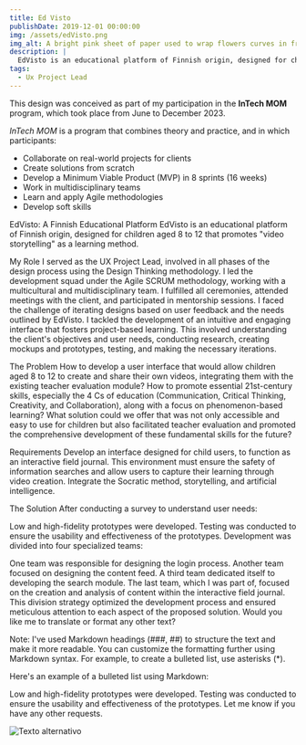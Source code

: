 ```yaml
---
title: Ed Visto
publishDate: 2019-12-01 00:00:00
img: /assets/edVisto.png
img_alt: A bright pink sheet of paper used to wrap flowers curves in front of rich blue background
description: |
  EdVisto is an educational platform of Finnish origin, designed for children from 8 to 12 years old, which promotes "video storytelling" as a learning method.
tags:
  - Ux Project Lead
---
```


This design was conceived as part of my participation in the **InTech MOM** program, which took place from June to December 2023.

_InTech MOM_ is a program that combines theory and practice, and in which participants:

- Collaborate on real-world projects for clients
- Create solutions from scratch
- Develop a Minimum Viable Product (MVP) in 8 sprints (16 weeks)
- Work in multidisciplinary teams
- Learn and apply Agile methodologies
- Develop soft skills

EdVisto: A Finnish Educational Platform
EdVisto is an educational platform of Finnish origin, designed for children aged 8 to 12 that promotes "video storytelling" as a learning method.

My Role
I served as the UX Project Lead, involved in all phases of the design process using the Design Thinking methodology.
I led the development squad under the Agile SCRUM methodology, working with a multicultural and multidisciplinary team. I fulfilled all ceremonies, attended meetings with the client, and participated in mentorship sessions.
I faced the challenge of iterating designs based on user feedback and the needs outlined by EdVisto.
I tackled the development of an intuitive and engaging interface that fosters project-based learning. This involved understanding the client's objectives and user needs, conducting research, creating mockups and prototypes, testing, and making the necessary iterations.

The Problem
How to develop a user interface that would allow children aged 8 to 12 to create and share their own videos, integrating them with the existing teacher evaluation module?
How to promote essential 21st-century skills, especially the 4 Cs of education (Communication, Critical Thinking, Creativity, and Collaboration), along with a focus on phenomenon-based learning?
What solution could we offer that was not only accessible and easy to use for children but also facilitated teacher evaluation and promoted the comprehensive development of these fundamental skills for the future?

Requirements
Develop an interface designed for child users, to function as an interactive field journal.
This environment must ensure the safety of information searches and allow users to capture their learning through video creation.
Integrate the Socratic method, storytelling, and artificial intelligence.

The Solution
After conducting a survey to understand user needs:

Low and high-fidelity prototypes were developed.
Testing was conducted to ensure the usability and effectiveness of the prototypes.
Development was divided into four specialized teams:

One team was responsible for designing the login process.
Another team focused on designing the content feed.
A third team dedicated itself to developing the search module.
The last team, which I was part of, focused on the creation and analysis of content within the interactive field journal. This division strategy optimized the development process and ensured meticulous attention to each aspect of the proposed solution.
Would you like me to translate or format any other text?

Note: I've used Markdown headings (###, ##) to structure the text and make it more readable. You can customize the formatting further using Markdown syntax. For example, to create a bulleted list, use asterisks (\*).

Here's an example of a bulleted list using Markdown:

Low and high-fidelity prototypes were developed.
Testing was conducted to ensure the usability and effectiveness of the prototypes.
Let me know if you have any other requests.

![Texto alternativo](/assets/edVisto.png)

